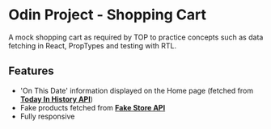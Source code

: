 # Odin Project - Shopping Cart

A mock shopping cart as required by TOP to practice concepts such as data fetching in React, PropTypes and testing with RTL.

## Features

- 'On This Date' information displayed on the Home page (fetched from [**Today In History API**](https://history.muffinlabs.com/))
- Fake products fetched from [**Fake Store API**](https://fakestoreapi.com/)
- Fully responsive
